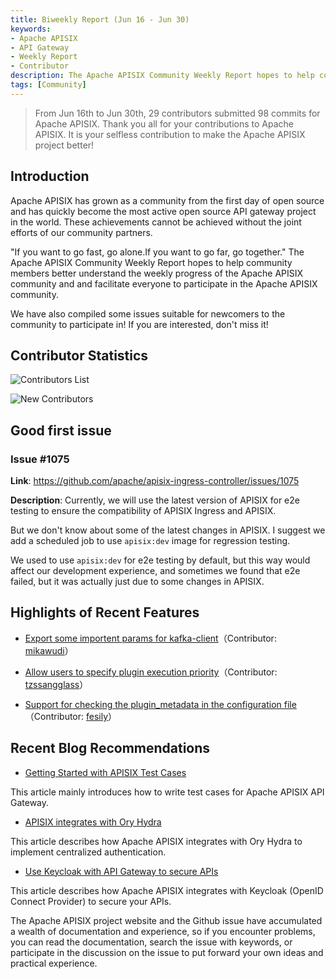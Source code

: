 ```yaml
---
title: Biweekly Report (Jun 16 - Jun 30)
keywords:
- Apache APISIX
- API Gateway
- Weekly Report
- Contributor
description: The Apache APISIX Community Weekly Report hopes to help community members better understand the weekly progress of the Apache APISIX community and and facilitate everyone to participate in the Apache APISIX community.
tags: [Community]
---
```


> From Jun 16th to Jun 30th, 29 contributors submitted 98 commits for Apache APISIX. Thank you all for your contributions to Apache APISIX. It is your selfless contribution to make the Apache APISIX project better!

<!--truncate-->

## Introduction

Apache APISIX has grown as a community from the first day of open source and has quickly become the most active open source API gateway project in the world. These achievements cannot be achieved without the joint efforts of our community partners.

"If you want to go fast, go alone.If you want to go far, go together." The Apache APISIX Community Weekly Report hopes to help community members better understand the weekly progress of the Apache APISIX community and and facilitate everyone to participate in the Apache APISIX community.

We have also compiled some issues suitable for newcomers to the community to participate in! If you are interested, don't miss it!

## Contributor Statistics

![Contributors List](https://static.apiseven.com/2022/blog/0707/4.jpg)

![New Contributors](https://static.apiseven.com/2022/blog/0707/2.png)

## Good first issue

### Issue #1075

**Link**: https://github.com/apache/apisix-ingress-controller/issues/1075

**Description**: Currently, we will use the latest version of APISIX for e2e testing to ensure the compatibility of APISIX Ingress and APISIX.

But we don't know about some of the latest changes in APISIX. I suggest we add a scheduled job to use `apisix:dev` image for regression testing.

We used to use `apisix:dev` for e2e testing by default, but this way would affect our development experience, and sometimes we found that e2e failed, but it was actually just due to some changes in APISIX.

## Highlights of Recent Features

- [Export some importent params for kafka-client](https://github.com/apache/apisix/pull/7266)（Contributor: [mikawudi](https://github.com/mikawudi)）

- [Allow users to specify plugin execution priority](https://github.com/apache/apisix/pull/7273)（Contributor: [tzssangglass](https://github.com/tzssangglass)）

- [Support for checking the plugin_metadata in the configuration file](https://github.com/apache/apisix/pull/7315)（Contributor: [fesily](https://github.com/fesily)）

## Recent Blog Recommendations

- [Getting Started with APISIX Test Cases](https://apisix.apache.org/blog/2022/06/27/getting-start-with-apisix-test-cases)

This article mainly introduces how to write test cases for Apache APISIX API Gateway.

- [APISIX integrates with Ory Hydra](https://apisix.apache.org/blog/2022/07/04/apisix-integrates-with-hydra)

This article describes how Apache APISIX integrates with Ory Hydra to implement centralized authentication.

- [Use Keycloak with API Gateway to secure APIs](https://apisix.apache.org/blog/2022/07/06/use-keycloak-with-api-gateway-to-secure-apis)

This article describes how Apache APISIX integrates with Keycloak (OpenID Connect Provider) to secure your APIs.

The Apache APISIX project website and the Github issue have accumulated a wealth of documentation and experience, so if you encounter problems, you can read the documentation, search the issue with keywords, or participate in the discussion on the issue to put forward your own ideas and practical experience.
